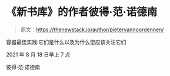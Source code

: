 # 《新书库》的作者彼得·范·诺德南

> 原文：<https://thenewstack.io/author/pietervannoordennen/>

容器最佳实践:它们是什么以及为什么您应该关注它们

2021 年 8 月 18 日早上 7 点

彼得·范·诺德南